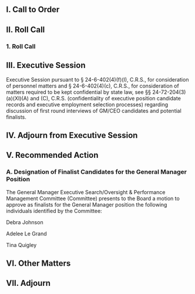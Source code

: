 ## I. Call to Order

## II. Roll Call

### 1. Roll Call

## III. Executive Session

Executive Session pursuant to § 24-6-402(4)(f)(I), C.R.S., for consideration of personnel matters and § 24-6-402(4)(c), C.R.S., for consideration of matters required to be kept confidential by state law, see §§ 24-72-204(3)(a)(XI)(A) and (C), C.R.S. (confidentiality of executive position candidate records and executive employment selection processes) regarding discussion of first round interviews of GM/CEO candidates and potential finalists.

## IV. Adjourn from Executive Session

## V. Recommended Action

### A. Designation of Finalist Candidates for the General Manager Position

The General Manager Executive Search/Oversight & Performance Management Committee (Committee) presents to the Board a motion to approve as finalists for the General Manager position the following individuals identified by the Committee:

Debra Johnson

Adelee Le Grand

Tina Quigley

## VI. Other Matters

## VII. Adjourn